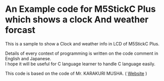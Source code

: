 # An Example code for M5StickC Plus which shows a clock And weather forcast

This is a sample to show a Clock and weather info in LCD of M5StickC Plus.

Details of every context of programming is written on the code comment in English and Japanese.  
I hope it will be useful for C language learner to handle C language easily.

This code is based on the code of Mr. KARAKURI MUSHA. ( [Website](https://karakuri-musha.com/inside-technology/arduino-m5stickc-plus-04-clock-on-display/) )
